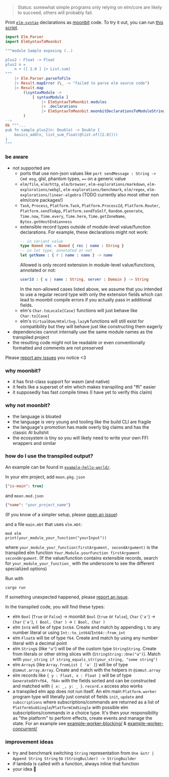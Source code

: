 > Status: somewhat simple programs only relying on elm/core are likely to succeed, others will probably fail.

Print [`elm-syntax`](https://dark.elm.dmy.fr/packages/stil4m/elm-syntax/latest/) declarations as [moonbit](https://docs.moonbitlang.com/en/latest/index.html) code.
To try it out, you can
run [this script](https://github.com/lue-bird/elm-syntax-to-moonbit/tree/main/node-elm-to-moonbit).

```elm
import Elm.Parser
import ElmSyntaxToMoonbit

"""module Sample exposing (..)

plus2 : Float -> Float
plus2 n =
    n + ([ 2.0 ] |> List.sum)
"""
    |> Elm.Parser.parseToFile
    |> Result.mapError (\_ -> "failed to parse elm source code")
    |> Result.map
        (\syntaxModule ->
            [ syntaxModule ]
                |> ElmSyntaxToMoonbit.modules
                |> .declarations
                |> ElmSyntaxToMoonbit.moonbitDeclarationsToModuleString
        )
-->
Ok """...
pub fn sample_plus2(n: Double) -> Double {
    basics_add(n, list_sum_float(@list.of([2.0])))
}
"""
```

### be aware

- not supported are
    - ports that use non-json values like `port sendMessage : String -> Cmd msg`, glsl, phantom types, `==` on a generic value
    - `elm/file`, `elm/http`, `elm/browser`, `elm-explorations/markdown`, `elm-explorations/webgl`, `elm-explorations/benchmark`, `elm/regex`, `elm-explorations/linear-algebra` (TODO currently also most other non elm/core packages!)
    - `Task`, `Process`, `Platform.Task`, `Platform.ProcessId`, `Platform.Router`, `Platform.sendToApp`, `Platform.sendToSelf`, `Random.generate`, `Time.now`, `Time.every`, `Time.here`, `Time.getZoneName`, `Bytes.getHostEndianness`
    - extensible record types outside of module-level value/function declarations. For example, these declarations might not work:
        ```elm
        -- in variant value
        type Named rec = Named { rec | name : String }
        -- in let type, annotated or not
        let getName : { r | name : name } -> name
        ```
        Allowed is only record extension in module-level value/functions, annotated or not:
        ```elm
        userId : { u | name : String, server : Domain } -> String
        ```
        In the non-allowed cases listed above, we assume that you intended to use a regular record type with only the extension fields which can lead to moonbit compile errors if you actually pass in additional fields.
    - elm's `Char.toLocale[Case]` functions will just behave like `Char.to[Case]`
    - elm's `VirtualDom/Html/Svg.lazyN` functions will still exist for compatibility but they will behave just like constructing them eagerly
- dependencies cannot internally use the same module names as the transpiled project
- the resulting code might not be readable or even conventionally formatted and comments are not preserved

Please [report any issues](https://github.com/lue-bird/elm-syntax-to-moonbit/issues/new) you notice <3

### why moonbit?

- it has first-class support for wasm (and native)
- it feels like a superset of elm which makes transpiling and "ffi" easier
- it supposedly has fast compile times (I have yet to verify this claim)

### why not moonbit?

- the language is bloated
- the language is very young and tooling like the build CLI are fragile
- the language's promotion has made overly big claims and has the classic AI bullshit
- the ecosystem is tiny so you will likely need to write your own FFI wrappers and similar

### how do I use the transpiled output?

An example can be found in [`example-hello-world/`](https://github.com/lue-bird/elm-syntax-to-moonbit/tree/main/example-hello-world).

In your elm project, add `moon.pkg.json`
```json
{"is-main": true}
```
and `moon.mod.json`
```json
{"name": "your_project_name"}
```
(If you know of a simpler setup, please [open an issue](https://github.com/lue-bird/elm-syntax-to-moonbit/issues/new))

and a file `main.mbt` that uses `elm.mbt`:

```moonbit
mod elm
print(your_module_your_function("yourInput"))
```

where `your_module_your_function(firstArgument, secondArgument)` is the transpiled elm function `Your.Module.yourFunction firstArgument secondArgument`. (If the value/function contains extensible records, search for `your_module_your_function_` with the underscore to see the different specialized options)

Run with
```bash
cargo run
```

If something unexpected happened,
please [report an issue](https://github.com/lue-bird/elm-syntax-to-moonbit/issues/new).

In the transpiled code, you will find these types:

- elm `Bool` (`True` or `False`) → moonbit `Bool` (`true` or `false`), `Char` (`'a'`) → `Char` (`'a'`), `( Bool, Char )` → `( Bool, Char )`
- elm `Int`s will be of type `Int64`. Create and match by appending `L` to any number literal or using `Int::to_int64`/`Int64::from_int`
- elm `Float`s will be of type `f64`. Create and match by using any number literal with a decimal point
- elm `String`s (like `"a"`) will be of the custom type `StringString`.
  Create from literals or other string slices with (`StringString::One("a")`). Match with `your_string if string_equals_str(your_string, "some string")`
- elm `Array`s (like `Array.fromList [ 'a' ]`) will be of type `@immut.array.Array`.
  Create and match with the helpers in `@immut.array`
- elm records like `{ y : Float, x : Float }` will be of type `GeneratedXY<f64, f64>` with the fields sorted and can be constructed and matched with `{ x: _, y: _ }`. `record.x` access also works
- a transpiled elm app does not run itself.
  An elm main `Platform.worker` program type will literally just consist of fields `init`, `update` and `subscriptions` where
  subscriptions/commands are returned as a list of `PlatformSubSingle`/`PlatformCmdSingle` with possible elm subscriptions/commands in a choice type.
  It's then your responsibility as "the platform" to perform effects, create events and manage the state. For an example see [example-worker-blocking/](https://github.com/lue-bird/elm-syntax-to-moonbit/tree/main/example-worker-blocking) & [example-worker-concurrent/](https://github.com/lue-bird/elm-syntax-to-moonbit/tree/main/example-worker-concurrent)

### improvement ideas

- try and benchmark switching `String` representation from `One &str | Append String String` to `(StringBuilder) -> StringBuilder`
- if lambda is called with a function, always inline that function
- your idea 👀
